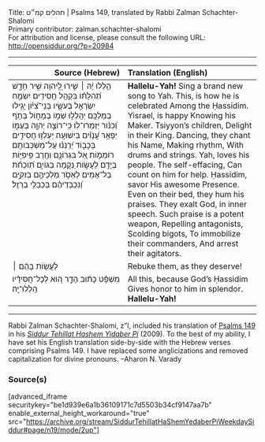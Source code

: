<html>
<head></head>
<body>
Title: תהלים קמ״ט | Psalms 149, translated by Rabbi Zalman Schachter-Shalomi<br />
Primary contributor: zalman.schachter-shalomi<br />
For attribution and license, please consult the following URL: <a href="http://opensiddur.org/?p=20984">http://opensiddur.org/?p=20984</a>
<p />
<hr />

<table style="margin-left: auto;margin-right: auto;" class="draggable">
<thead><tr><th id="x" style="text-align: right;">Source (Hebrew)</th><th style="text-align: left;">Translation (English)</th></tr></thead>
<tbody>
<tr><td style="vertical-align:top;" width="46%">
<div class="liturgy" lang="he">
הַ֥לְלוּ יָ֨הּ ׀ 
שִׁ֣ירוּ לַֽ֭יהוָה שִׁ֣יר חָדָ֑שׁ 
תְּ֝הִלָּת֗וֹ 
בִּקְהַ֥ל חֲסִידִֽים׃
יִשְׂמַ֣ח יִשְׂרָאֵ֣ל 
בְּעֹשָׂ֑יו 
בְּנֵֽי־צִ֝יּ֗וֹן 
יָגִ֥ילוּ בְמַלְכָּֽם׃
יְהַֽלְל֣וּ שְׁמ֣וֹ בְמָח֑וֹל 
בְּתֹ֥ף וְ֝כִנּ֗וֹר 
יְזַמְּרוּ־לֽוֹ׃
כִּֽי־רוֹצֶ֣ה יְהוָ֣ה בְּעַמּ֑וֹ 
יְפָאֵ֥ר עֲ֝נָוִ֗ים 
בִּישׁוּעָֽה׃
יַעְלְז֣וּ חֲסִידִ֣ים 
בְּכָב֑וֹד 
יְ֝רַנְּנ֗וּ עַל־מִשְׁכְּבוֹתָֽם׃
רוֹמְמ֣וֹת אֵ֭ל בִּגְרוֹנָ֑ם 
וְחֶ֖רֶב פִּֽיפִיּ֣וֹת בְּיָדָֽם׃
לַעֲשׂ֣וֹת נְ֭קָמָה בַּגּוֹיִ֑ם 
תּֽ֝וֹכֵחֹ֗ת בַּל־אֻמִּֽים׃
לֶאְסֹ֣ר מַלְכֵיהֶ֣ם בְּזִקִּ֑ים 
וְ֝נִכְבְּדֵיהֶ֗ם בְּכַבְלֵ֥י בַרְזֶֽל׃
</span></div></td>
 
<td style="vertical-align:top;" width="53%">
<div class="english" lang="en">
<strong>Hallelu-Yah!</strong>
Sing a brand new song to Yah. 
This, is how he is celebrated 
Among the Ḥassidim.
Yisrael, is happy 
Knowing his Maker. 
Tsiyyon’s children, 
Delight in their King.
Dancing, they chant his Name, 
Making rhythm, 
With drums and strings.
Yah, loves his people. 
The self-effacing, 
Can count on him for help.
Ḥassidim, savor 
His awesome Presence. 
Even on their bed, they hum his praises.
They exalt God, in inner speech. 
Such praise is a potent weapon, 
Repelling antagonists, 
Scolding bigots, 
To immobilize their commanders, 
And arrest their agitators.
</div></td></tr>


<tr><td style="vertical-align:top;" width="46%">
<div class="liturgy" lang="he">
לַעֲשׂ֤וֹת בָּהֶ֨ם ׀ 
</span></div></td>
 
<td style="vertical-align:top;" width="53%">
<div class="english" lang="en">
Rebuke them, as they deserve! 
</div></td></tr>


<tr><td style="vertical-align:top;" width="46%">
<div class="liturgy" lang="he">
מִשְׁפָּ֬ט כָּת֗וּב הָדָ֣ר ה֭וּא 
לְכָל־חֲסִידָ֗יו 
הַֽלְלוּ־יָֽהּ׃
</span></div></td>
 
<td style="vertical-align:top;" width="53%">
<div class="english" lang="en">
All this, because God’s Ḥassidim
Gives honor to him in splendor.
<strong>Hallelu-Yah!</strong>
</div></td></tr>
</tbody></table>

<hr />

Rabbi Zalman Schachter-Shalomi, z”l, included his translation of <a href="https://en.wikipedia.org/wiki/Psalms_149">Psalms 149</a> in his <em><a href="https://opensiddur.org/siddurim/ha-ari/neo-hasidut/reb-zalmans-open-siddur-tehillat-hashem/">Siddur Tehillat Hashem Yidaber Pi</a></em> (2009). To the best of my ability, I have set his English translation side-by-side with the Hebrew verses comprising Psalms 149. I have replaced some anglicizations and removed capitalization for divine pronouns. –Aharon N. Varady

<h3>Source(s)</h3>

[advanced_iframe securitykey="be1d939e6a1b36109171c7d5503b34cf9147aa7b" enable_external_height_workaround="true" src="https://archive.org/stream/SiddurTehillatHaShemYedaberPiWeekdaySiddur#page/n19/mode/2up"]

</body>
</html>